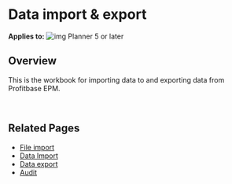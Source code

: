 # Data import & export

**Applies to:** ![img](https://profitbasedocs.blob.core.windows.net/icons/yes-icon.png) Planner 5 or later<br/>

## Overview
This is the workbook for importing data to and exporting data from Profitbase EPM.

<br/>

## Related Pages

-  [File import](data-import/file-import.md)
-  [Data Import](data-import/import-data.md)
-  [Data export](data-import/export-data.md)
-  [Audit](data-import/audit.md)
